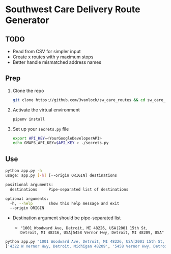 # Southwest Care Delivery Route Generator

## TODO
* Read from CSV for simpler input
* Create x routes with y maximum stops
* Better handle mismatched address names

## Prep
1. Clone the repo
    ```bash
    git clone https://github.com/3vanlock/sw_care_routes && cd sw_care_routes
    ```
2. Activate the virtual environment
    ```bash
    pipenv install
    ```
3. Set up your `secrets.py` file
    ```bash
    export API_KEY=<YourGoogleDeveloperAPI>
    echo GMAPS_API_KEY=$API_KEY > ./secrets.py
    ```

## Use
```bash
python app.py -h
usage: app.py [-h] [--origin ORIGIN] destinations

positional arguments:
  destinations     Pipe-separated list of destinations

optional arguments:
  -h, --help       show this help message and exit
  --origin ORIGIN
```

* Destination argument should be pipe-separated list
  * ```
    "1001 Woodward Ave, Detroit, MI 48226, USA|2001 15th St, Detroit, MI 48216, USA|5458 Vernor Hwy, Detroit, MI 48209, USA"
    ```

```bash
python app.py "1001 Woodward Ave, Detroit, MI 48226, USA|2001 15th St, Detroit, MI 48216, USA|5458 Vernor Hwy, Detroit, MI 48209, USA"
['4322 W Vernor Hwy, Detroit, Michigan 48209', '5458 Vernor Hwy, Detroit, MI 48209, USA', '2001 15th St, Detroit, MI 48216, USA', '1001 Woodward Ave, Detroit, MI 48226, USA']
```
